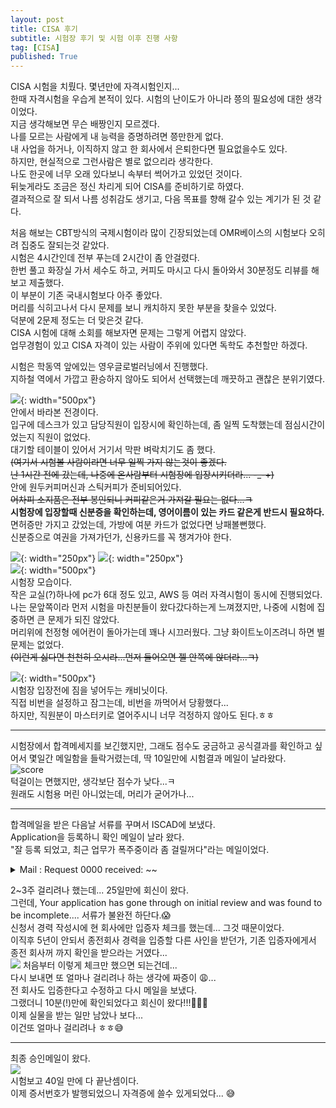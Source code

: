 ```yaml
---
layout: post
title: CISA 후기
subtitle: 시험장 후기 및 시험 이후 진행 사항
tag: [CISA]
published: True
---
```



CISA 시험을 치뤘다. 몇년만에 자격시험인지...  
한때 자격시험을 우습게 본적이 있다. 시험의 난이도가 아니라 쯩의 필요성에 대한 생각이었다.  
지금 생각해보면 무슨 배짱인지 모르겠다.  
나를 모르는 사람에게 내 능력을 증명하려면 쯩만한게 없다.  
내 사업을 하거나, 이직하지 않고 한 회사에서 은퇴한다면 필요없을수도 있다.  
하지만, 현실적으로 그런사람은 별로 없으리라 생각한다.  
나도 한곳에 너무 오래 있다보니 속부터 썩어가고 있었던 것이다.  
뒤늦게라도 조금은 정신 차리게 되어 CISA를 준비하기로 하였다.  
결과적으로 잘 되서 나름 성취감도 생기고, 다음 목표를 향해 갈수 있는 계기가 된 것 같다.  
  
처음 해보는 CBT방식의 국제시험이라 많이 긴장되었는데 OMR베이스의 시험보다 오히려 집중도 잘되는것 같았다.  
시험은 4시간인데 전부 푸는데 2시간이 좀 안걸렸다.  
한번 풀고 화장실 가서 세수도 하고, 커피도 마시고 다시 돌아와서 30분정도 리뷰를 해보고 제출했다.   
이 부분이 기존 국내시험보다 아주 좋았다.  
머리를 식히고나서 다시 문제를 보니 캐치하지 못한 부분을 찾을수 있었다.  
덕분에 2문제 정도는 더 맞은것 같다.  
CISA 시험에 대해 소회를 해보자면 문제는 그렇게 어렵지 않았다.  
업무경험이 있고 CISA 자격이 있는 사람이 주위에 있다면 독학도 추천할만 하겠다.  

시험은 학동역 앞에있는 영우글로벌러닝에서 진행했다.  
지하철 역에서 가깝고 환승하지 않아도 되어서 선택했는데 깨끗하고 괜찮은 분위기였다.  

![](../img/2021-03-04-CISA%20후기/5.jpg){: width="500px"}  
안에서 바라본 전경이다.  
입구에 데스크가 있고 담당직원이 입장시에 확인하는데, 좀 일찍 도착했는데 점심시간이었는지 직원이 없었다.  
대기할 테이블이 있어서 거기서 막판 벼락치기도 좀 했다.  
~~(여기서 시험볼 사람이라면 너무 일찍 가지 않는것이 좋겠다.  
난 1시간 전에 갔는데, 나중에 온사람부터 시험장에 입장시키더라... -_-+)~~  
안에 원두커피머신과 스틱커피가 준비되어있다.  
~~어차피 소지품은 전부 봉인되니 커피같은거 가져갈 필요는 없다...ㅋ~~  
**시험장에 입장할때 신분증을 확인하는데, 영어이름이 있는 카드 같은게 반드시 필요하다.**  
면허증만 가지고 갔었는데, 가방에 여분 카드가 없었다면 낭패볼뻔했다.  
신분증으로 여권을 가져가던가, 신용카드를 꼭 챙겨가야 한다.  


![](../../img/2021-03-04-CISA%20후기/1.jpg){: width="250px"}
![](../../img/2021-03-04-CISA%20후기/2.jpg){: width="250px"}  
![](../../img/2021-03-04-CISA%20후기/3.jpg){: width="500px"}  
시험장 모습이다.  
작은 교실(?)하나에 pc가 6대 정도 있고, AWS 등 여러 자격시험이 동시에 진행되었다.  
나는 문앞쪽이라 먼저 시험을 마친분들이 왔다갔다하는게 느껴졌지만, 나중에 시험에 집중하면 큰 문제가 되진 않았다.  
머리위에 천정형 에어컨이 돌아가는데 꽤나 시끄러웠다. 그냥 화이트노이즈려니 하면 별 문제는 없었다.  
~~(이런게 싫다면 천천히 오시라...먼저 들어오면 젤 안쪽에 앉더라...ㅋ)~~


![](../../img/2021-03-04-CISA%20후기/4.jpg){: width="500px"}  
시험장 입장전에 짐을 넣어두는 캐비닛이다.  
직접 비번을 설정하고 잠그는데, 비번을 까먹어서 당황했다...  
하지만, 직원분이 마스터키로 열어주시니 너무 걱정하지 않아도 된다.ㅎㅎ  

---
  
시험장에서 합격메세지를 보긴했지만, 그래도 점수도 궁금하고 공식결과를 확인하고 싶어서 몇일간 메일함을 들락거렸는데, 딱 10일만에 시험결과 메일이 날라왔다.  
![score](../../img/2021-03-04-CISA%20후기/6.png)  
턱걸이는 면했지만, 생각보단 점수가 낮다...ㅋ   
원래도 시험용 머린 아니었는데, 머리가 굳어가나... 

----

합격메일을 받은 다음날 서류를 꾸며서 ISCAD에 보냈다.  
Application을 등록하니 확인 메일이 날라 왔다.  
"잘 등록 되었고, 최근 업무가 폭주중이라 좀 걸릴꺼다"라는 메일이었다.  

<details>
    <summary>Mail : Request 0000 received: ~~</summary>

    <blockquote>
        Thank you for contacting ISACA. This message is to confirm that we have received your request (00000). Your request is very important to us. To add a comment to your request, please reply to this email.  
        
        We are currently experiencing an unprecedented volume of support requests and it will take a number of days before you hear back. Please know that we are taking every step to serve you as quickly as possiblefrom adding staff to expanding hoursand apologize for any inconvenience you may be experiencing. We appreciate your patience.  
    </blockquote>
</details>

2~3주 걸리려나 했는데... 25일만에 회신이 왔다.  
그런데, Your application has gone through on initial review and was found to be incomplete.... 서류가 불완전 하단다.😱  
신청서 경력 작성시에 현 회사에만 입증자 체크를 했는데... 그것 때문이었다.  
이직후 5년이 안되서 종전회사 경력을 입증할 다른 사인을 받던가, 기존 입증자에게서 종전 회사꺼 까지 확인을 받으라는 거였다...  
![](../../img/2021-03-04-CISA%20후기/2021-04-09-01-29-38.png)
처음부터 이렇게 체크만 했으면 되는건데...  
다시 보내면 또 얼마나 걸리려나 하는 생각에 짜증이 😩...  
전 회사도 입증한다고 수정하고 다시 메일을 보냈다.  
그랬더니 10분(!)만에 확인되었다고 회신이 왔다!!!🎉🎉🎉  
이제 실물을 받는 일만 남았나 보다...  
이건또 얼마나 걸리려나 ㅎㅎ😅

----

최종 승인메일이 왔다.  
![](../../img/2021-03-04-CISA%20후기/2021-04-14-13-42-34.png)  
시험보고 40일 만에 다 끝난셈이다.  
이제 증서번호가 발행되었으니 자격증에 쓸수 있게되었다... 😅   

